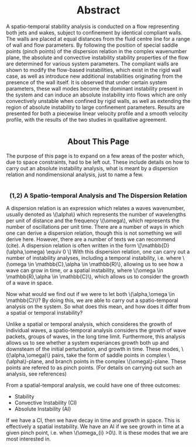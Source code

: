 <!-- <html> -->
<head>
<script type="text/javascript" id="MathJax-script" async
  src="https://cdn.jsdelivr.net/npm/mathjax@3/es5/tex-mml-chtml.js">
</script>
</head>

<body>
<h1> </h1>
<h1 style="text-align: center;"> Abstract </h1>
A spatio-temporal stability analysis is conducted on a flow representing both jets and wakes, subject to confinement by identical compliant walls. The walls are placed at equal distances from the fluid centre line for a range of wall and flow parameters. By following the position of special saddle points (pinch points) of the dispersion relation in the complex wavenumber plane, the absolute and convective instability stability properties of the flow are determined for various system parameters. The compliant walls are shown to modify the flow-based instabilities, which exist in the rigid wall case, as well as introduce new additional instabilities originating from the presence of the wall itself. It is observed that under certain system parameters, these wall modes become the dominant instability present in the system and can induce an absolute instability into flows which are only convectively unstable when confined by rigid walls, as well as extending the region of absolute instability to large confinement parameters. Results are presented for both a piecewise linear velocity profile and a smooth velocity profile, with the results of the two studies in qualitative agreement. 
<h1> </h1> 

<h2 style="text-align: center;"> About This Page </h2>

The purpose of this page is to expand on a few areas of the poster which, due to space constraints, had to be left out. These include details on how to carry out an absolute instability analysis, what is meant by a dispersion relation and nondimensional analysis, just to name a few.  

<h1> </h1>

<h3 style="text-align: center;"> (1,2) A Spatio-temporal Analysis and The Dispersion Relation </h3>

<p> A dispersion relation is an expression which relates a waves wavenumber, usually denoted as \(\alpha\) which represents the number of wavelengths per unit of distance and the frequency \(\omega\), which represents the number of oscillations per unit time. There are a number of ways in which one can derive a dispersion relation, though this is not something we will derive here. However, there are a number of texts we can recommend (cite). A dispersion relation is often written in the form 
\[\mathbb{D}(\alpha,\omega) \equiv 0 \] 
With this dispersion relation, one can carry out a number of instability analyses, including a temporal instability, i.e. where \(\omega \in \mathbb{C},\alpha \in \mathbb{R}\), allowing us to see how a wave can grow in time, or a spatial instability, where \(\omega \in \mathbb{R},\alpha \in \mathbb{C}\), which allows us to consider the growth of a wave in space. </p> 

<p> Now what would we find out if we were to let both \(\alpha,\omega \in \mathbb{C}\)? By doing this, we are able to carry out a spatio-temporal analysis on the system. So what does this mean, and how does it differ from a spatial or temporal instability? </p> 

<p> Unlike a spatial or temporal analysis, which consideres the growth of individual waves, a spatio-temporal analysis considers the growth of wave packets, groups of waves, in the long time limit. Furthermore, this analysis allows us to see whether a system experiances growth both up and downsteam of the initial perturbation, and growth in time. These modes, \((\alpha,\omega)\) pairs, take the form of saddle points in complex \(\alpha\)-plane, and branch points in the complex \(\omega\)-plane. These points are refered to as pinch points. (For details on carrying out such an analysis, see references)</p> 

From a spatial-temporal analysis, we could have one of three outcomes:  

- Stability
- Convective Instability (CI)
- Absolute Instability (AI)

<p> If we have a CI, then we have decay in time and growth in space. This is effectively a spatial instability. We have an AI if we see growth in time at a given pinch point, i.e. when \(\omega_{i} >0\). It is these modes that we are most interested in. 
</p> 

</body>
<!-- </html> -->
